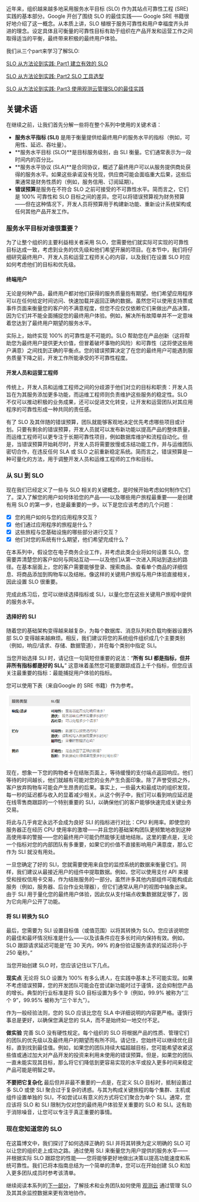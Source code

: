 近年来，组织越来越多地采用服务水平目标 (SLO) 作为其站点可靠性工程 (SRE) 实践的基本部分。Google 开创了围绕 SLO 的最佳实践—— Google SRE 书籍很好地介绍了这一概念。从本质上讲，SLO 植根于服务可靠性和用户幸福度齐头并进的理念。设定具体且可衡量的可靠性目标有助于组织在产品开发和运营工作之间取得适当的平衡，最终带来积极的最终用户体验。

我们从三个part来学习了解SLO:

[SLO 从方法论到实践: Part1 建立有效的 SLO](slo-part1.md)

[SLO 从方法论到实践: Part2 SLO 工具选型](slo-part2.md)

[SLO 从方法论到实践: Part3 使用观测云管理SLO的最佳实践](slo-part3.md)

## 关键术语
在继续之前，让我们首先分解一些将在整个系列中使用的关键术语：

- **服务水平指标 (SLI)** 是用于衡量提供给最终用户的服务水平的指标（例如，可用性、延迟、吞吐量）。
- **服务水平目标 (SLO)**是目标服务级别，由 SLI 衡量。它们通常表示为一段时间内的百分比。
- **服务水平协议 (SLA)**是合同协议，概述了最终用户可以从服务提供商处获得的服务水平。如果这些承诺没有兑现，供应商可能会面临重大后果，这些后果通常是财务性质的（例如，服务信用、订阅延期）。
- **错误预算**是服务在不符合 SLO 之前可接受的不可靠性水平。简而言之，它们是 100% 可靠性和 SLO 目标之间的差异。您可以将错误预算视为财务预算——但在这种情况下，开发人员将预算用于构建新功能、重新设计系统架构或任何其他产品开发工作。

### 服务水平目标对谁很重要？
为了让整个组织的主要利益相关者采用 SLO，您需要他们就实际可实现的可靠性目标达成一致，考虑到业务的优先级和他们希望开展的项目。在本节中，我们将仔细研究最终用户、开发人员和运营工程师关心的内容，以及我们在设置 SLO 时应如何考虑他们的目标和优先级。

#### 终端用户
无论是何种产品，最终用户都对他们获得的服务质量抱有期望。他们希望应用程序可以在任何给定时间访问、快速加载并返回正确的数据。虽然您可以使用支持票或事件页面来衡量您的客户的不满意程度，但您不应仅仅依赖它们来做出产品决策，因为它们并不能全面捕捉您的最终用户体验。例如，解决所有故障单并不一定意味着您达到了最终用户期望的服务水平。

实际上，始终实现 100% 的可靠性是不可能的。SLO 帮助您在产品创新（这将帮助您为最终用户提供更大价值，但冒着破坏事物的风险）和可靠性（这将使这些用户满意）之间找到正确的平衡点。您的错误预算决定了在您的最终用户可能遇到服务质量下降之前，开发工作所能承受的不可靠性程度。

#### 开发人员和运营工程师
传统上，开发人员和运维工程师之间的分歧源于他们对立的目标和职责：开发人员旨在为其服务添加更多功能，而运维工程师则负责维护这些服务的稳定性。SLO 不仅可以推动积极的业务成果，还可以促进文化转变，让开发和运营团队对其应用程序的可靠性形成一种共同的责任感。

有了 SLO 及其伴随的错误预算，团队就能够客观地决定优先考虑哪些项目或计划。只要有剩余的错误预算，开发人员就可以发布新功能以提高产品的整体质量，而运维工程师可以更专注于长期可靠性项目，例如数据库维护和流程自动化。但是，当错误预算开始耗尽时，开发人员将需要放慢或冻结功能工作，并与运维团队密切合作，在违反任何 SLA 或 SLO 之前重新稳定系统。简而言之，错误预算是一种可量化的方法，用于调整开发人员和运维工程师的工作和目标。


### 从 SLI 到 SLO

现在我们已经定义了一些与 SLO 相关的关键概念，是时候开始考虑如何制作它们了。深入了解您的用户如何体验您的产品——以及哪些用户旅程最重要——是创建有用 SLO 的第一步，也是最重要的一步。以下是您应该考虑的几个问题：

- [x] 您的用户如何与您的应用程序交互？
- [x] 他们通过应用程序的旅程是什么？
- [x] 这些旅程与您基础设施的哪些部分进行交互？
- [x] 他们对您的系统有什么期望，他们希望完成什么？

在本系列中，假设您在电子商务企业工作，并考虑此类企业将如何设置 SLO。您需要弄清楚您的客户如何与网站互动——以及他们从第一次进入网站到退出的路径。在基本层面上，您的客户需要能够登录、搜索商品、查看单个商品的详细信息、将商品添加到购物车以及结帐。像这样的关键用户旅程与用户体验直接相关，因此设置 SLO 很重要。

完成此练习后，您可以继续选择指标或 SLI，以量化您在这些关键用户旅程中提供的服务水平。

#### 选择好的 SLI
随着您的基础架构变得越来越复杂，为每个数据库、消息队列和负载均衡器设置外部 SLO 变得越来越麻烦。相反，我们建议将您的系统组件组织成几个主要类别（例如，响应/请求、存储、数据管道），并在每个类别中指定 SLI。

当您开始选择 SLI 时，请记住一句简短但重要的说法：“**所有 SLI 都是指标，但并非所有指标都是好的 SLI。**” 这意味着虽然您可能要跟踪成百上千个指标，但您应该关注最重要的指标：最能捕捉用户体验的指标。

您可以使用下表（来自Google 的 SRE 书籍）作为参考。

![image.png](../images/opentelemetry-observable-1.png)

现在，想象一下您的购物者卡在结账页面上，等待缓慢的支付端点返回响应。他们等待的时间越长，他们就越有可能对您的业务产生负面印象。除了声誉受损之外，客户放弃购物车可能会产生昂贵的后果。事实上，一些最大和最成功的组织发现，每一秒的延迟都与收入的显着减少相关。从这个例子中，我们可以看到响应延迟是在线零售商跟踪的一个特别重要的 SLI，以确保他们的客户能够快速完成关键业务交易。

将此与几乎肯定永远不会成为良好 SLI 的指标进行对比：CPU 利用率。即使您的服务器正在经历 CPU 使用率的激增——并且您的基础架构团队更频繁地收到这种高使用率的警报——您的最终用户可能仍然能够无缝地结账。这里的要点是，无论一个指标对您的内部团队有多重要，如果它的价值不直接影响用户满意度，那么它作为 SLI 就没有用处。

一旦您确定了好的 SLI，您就需要使用来自您的监控系统的数据来衡量它们。同样，我们建议从最接近用户的组件中提取数据。例如，您可以使用支付 API 来接受和授权信用卡交易，作为结账服务的一部分。虽然许多其他内部组件可能构成此服务（例如，服务器、后台作业处理器），但它们通常从用户的视图中抽象出来。由于 SLI 用于量化您的最终用户体验，因此仅从支付端点收集数据就足够了，因为它向用户公开了功能。

#### 将 SLI 转换为 SLO
最后，您需要为 SLI 设置目标值（或值范围）以将其转换为 SLO。您应该说明您的最佳和最坏情况标准是什么——以及该条件应在多长时间内保持有效。例如，SLO 跟踪请求延迟可能是“在 30 天内，99% 的身份验证服务请求的延迟将小于 250 毫秒。”

当您开始创建 SLO 时，您应该记住以下几点。

**现实点**
无论将 SLO 设置为 100% 有多么诱人，在实践中基本上不可能实现。如果不考虑错误预算，您的开发团队可能会在尝试新功能时过于谨慎，这会抑制您产品的增长。典型的行业标准是将 SLO 目标设置为多个 9（例如，99.9% 被称为“三个 9”，99.95% 被称为“三个半九”）。

作为一般经验法则，您的 SLO 应该比您在 SLA 中详细说明的内容更严格。谨慎行事总是更好，以确保您满足您的 SLA，而不是始终如一地交付不足。

**做实验**
完善 SLO 没有硬性规定。每个组织的 SLO 将根据产品的性质、管理它们的团队的优先级以及最终用户的期望而有所不同。请记住，您始终可以继续优化目标，直到找到最佳值。例如，如果您的团队持续大幅超越目标，您可能希望收紧这些值或通过加大对产品开发的投资来利用未使用的错误预算。但是，如果您的团队一直未能实现其目标，那么将它们降低到更容易实现的水平或投入更多时间来稳定产品可能是明智之举。

**不要把它复杂化**
最后但并非最不重要的一点是，在定义 SLO 目标时，抵制设置过多 SLO 或使 SLI 聚合过于复杂的诱惑。与其为构成关键旅程的每个集群、主机或组件设置单独的 SLI，不如尝试以有意义的方式将它们聚合为单个 SLI。通常，您应该将 SLO 和 SLI 限制为仅对您的最终用户体验至关重要的 SLO 和 SLI。这有助于消除噪音，让您可以专注于真正重要的事情。

### 现在您知道您的 SLO
在这篇博文中，我们探讨了如何选择正确的 SLI 并将其转换为定义明确的 SLO 可以让您的组织走上成功之路。通过使用 SLI 来衡量您为用户提供的服务水平——并根据实际 SLO 跟踪您的性能——您将能够更好地做出决策以提高功能速度和系统可靠性。我们已将本指南总结为一个简单的清单，您可以在开始创建 SLO 和加入更多团队成员时参考该清单。

继续阅读本系列的[下一部分](slo-part2.md)，了解技术和业务团队如何使用 [观测云](https://guance.com/) 通过管理 SLO 及其其余监控数据来更有效地协作。

